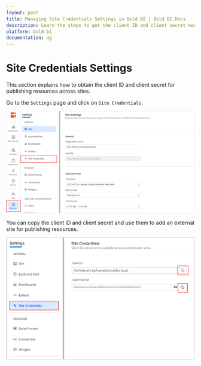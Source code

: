 ```yaml
---
layout: post
title: Managing Site Credentials Settings in Bold BI | Bold BI Docs
description: Learn the steps to get the client ID and client secret needed to publish resources between the sites in the Bold BI application.
platform: bold-bi
documentation: ug
---
```


# Site Credentials Settings

This section explains how to obtain the client ID and client secret for publishing resources across sites.

Go to the `Settings` page and click on `Site Credentials`.

![Site credentials settings](/static/assets/site-administration/images/site-credetials-settings.png)

You can copy the client ID and client secret and use them to add an external site for publishing resources.

![Site credentials copy](/static/assets/site-administration/images/sitecredentialscopy.png)